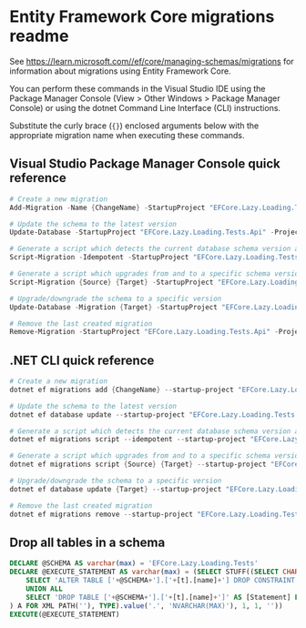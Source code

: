 # Entity Framework Core migrations readme

See <https://learn.microsoft.com//ef/core/managing-schemas/migrations> for information about migrations using Entity Framework Core.

You can perform these commands in the Visual Studio IDE using the Package Manager Console (View > Other Windows > Package Manager Console) or using the dotnet Command Line Interface (CLI) instructions.

Substitute the curly brace (`{}`) enclosed arguments below with the appropriate migration name when executing these commands.

## Visual Studio Package Manager Console quick reference

```powershell
# Create a new migration
Add-Migration -Name {ChangeName} -StartupProject "EFCore.Lazy.Loading.Tests.Api" -Project "EFCore.Lazy.Loading.Tests.Infrastructure"

# Update the schema to the latest version
Update-Database -StartupProject "EFCore.Lazy.Loading.Tests.Api" -Project "EFCore.Lazy.Loading.Tests.Infrastructure"

# Generate a script which detects the current database schema version and updates it to the latest
Script-Migration -Idempotent -StartupProject "EFCore.Lazy.Loading.Tests.Api" -Project "EFCore.Lazy.Loading.Tests.Infrastructure"

# Generate a script which upgrades from and to a specific schema version
Script-Migration {Source} {Target} -StartupProject "EFCore.Lazy.Loading.Tests.Api" -Project "EFCore.Lazy.Loading.Tests.Infrastructure"

# Upgrade/downgrade the schema to a specific version
Update-Database -Migration {Target} -StartupProject "EFCore.Lazy.Loading.Tests.Api" -Project "EFCore.Lazy.Loading.Tests.Infrastructure"

# Remove the last created migration
Remove-Migration -StartupProject "EFCore.Lazy.Loading.Tests.Api" -Project "EFCore.Lazy.Loading.Tests.Infrastructure"
```

## .NET CLI quick reference

```powershell
# Create a new migration
dotnet ef migrations add {ChangeName} --startup-project "EFCore.Lazy.Loading.Tests.Api" --project "EFCore.Lazy.Loading.Tests.Infrastructure"

# Update the schema to the latest version
dotnet ef database update --startup-project "EFCore.Lazy.Loading.Tests.Api" --project "EFCore.Lazy.Loading.Tests.Infrastructure"

# Generate a script which detects the current database schema version and updates it to the latest
dotnet ef migrations script --idempotent --startup-project "EFCore.Lazy.Loading.Tests.Api" --project "EFCore.Lazy.Loading.Tests.Infrastructure"

# Generate a script which upgrades from and to a specific schema version
dotnet ef migrations script {Source} {Target} --startup-project "EFCore.Lazy.Loading.Tests.Api" --project "EFCore.Lazy.Loading.Tests.Infrastructure"

# Upgrade/downgrade the schema to a specific version
dotnet ef database update {Target} --startup-project "EFCore.Lazy.Loading.Tests.Api" --project "EFCore.Lazy.Loading.Tests.Infrastructure"

# Remove the last created migration
dotnet ef migrations remove --startup-project "EFCore.Lazy.Loading.Tests.Api" --project "EFCore.Lazy.Loading.Tests.Infrastructure"
```

## Drop all tables in a schema

```sql
DECLARE @SCHEMA AS varchar(max) = 'EFCore.Lazy.Loading.Tests'
DECLARE @EXECUTE_STATEMENT AS varchar(max) = (SELECT STUFF((SELECT CHAR(13) + CHAR(10) + [Statement] FROM (
    SELECT 'ALTER TABLE ['+@SCHEMA+'].['+[t].[name]+'] DROP CONSTRAINT ['+[fk].[name]+']' AS [Statement] FROM [sys].[foreign_keys] AS [fk] INNER JOIN [sys].[tables] AS [t] ON [t].[object_id] = [fk].[parent_object_id] INNER JOIN [sys].[schemas] AS [s] ON [s].[schema_id] = [t].[schema_id] WHERE [s].[name] = @SCHEMA
    UNION ALL
    SELECT 'DROP TABLE ['+@SCHEMA+'].['+[t].[name]+']' AS [Statement] FROM [sys].[tables] AS [t] INNER JOIN [sys].[schemas] AS [s] ON [s].[schema_id] = [t].[schema_id] WHERE [s].[name] = @SCHEMA
) A FOR XML PATH(''), TYPE).value('.', 'NVARCHAR(MAX)'), 1, 1, ''))
EXECUTE(@EXECUTE_STATEMENT)
```
